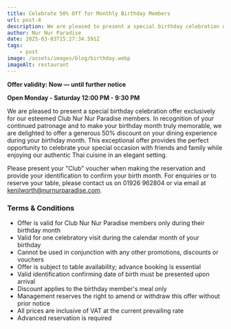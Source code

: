 ```yaml
---
title: Celebrate 50% Off for Monthly Birthday Members
url: post-4
description: We are pleased to present a special birthday celebration offer exclusively for Nur Nur Paradise members.
author: Nur Nur Paradise
date: 2025-03-03T15:27:34.591Z
tags:
    - post
image: /assets/images/blog/birthday.webp
imageAlt: restaurant
---
```


**Offer validity: Now — until further notice**

**Open Monday - Saturday 12:00 PM - 9:30 PM**

We are pleased to present a special birthday celebration offer exclusively for our esteemed Club Nur Nur Paradise members. In recognition of your continued patronage and to make your birthday month truly memorable, we are delighted to offer a generous 50% discount on your dining experience during your birthday month. This exceptional offer provides the perfect opportunity to celebrate your special occasion with friends and family while enjoying our authentic Thai cuisine in an elegant setting.

Please present your "Club" voucher when making the reservation and provide your identification to confirm your birth month. For enquiries or to reserve your table, please contact us on 01926 962804 or via email at kenilworth@nurnurparadise.com.

### Terms & Conditions

- Offer is valid for Club Nur Nur Paradise members only during their birthday month
- Valid for one celebratory visit during the calendar month of your birthday
- Cannot be used in conjunction with any other promotions, discounts or vouchers
- Offer is subject to table availability; advance booking is essential
- Valid identification confirming date of birth must be presented upon arrival
- Discount applies to the birthday member's meal only
- Management reserves the right to amend or withdraw this offer without prior notice
- All prices are inclusive of VAT at the current prevailing rate
- Advanced reservation is required

